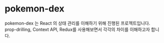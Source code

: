# pokemon-dex

pokemon-dex 는 React 의 상태 관리를 이해하기 위해 진행된 프로젝트입니다. prop-drilling, Context API, Redux를 사용해보면서 각각의 차이를 이해하고자 합니다.
